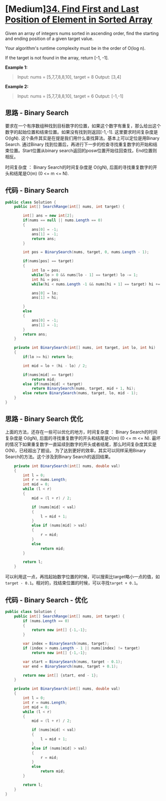 # [Medium][34. Find First and Last Position of Element in Sorted Array](https://leetcode.com/problems/find-first-and-last-position-of-element-in-sorted-array/)

Given an array of integers nums sorted in ascending order, find the starting and ending position of a given target value.

Your algorithm's runtime complexity must be in the order of O(log n).

If the target is not found in the array, return [-1, -1].

**Example 1:**

> Input: nums = [5,7,7,8,8,10], target = 8
> Output: [3,4]

**Example 2:**

> Input: nums = [5,7,7,8,8,10], target = 6
> Output: [-1,-1]

## 思路 - Binary Search

要求在一个有序数组种找到目标数字的位置，如果这个数字有重复，那么给出这个数字的起始位置和结束位置。如果没有找到则返回[-1,-1]. 这里要求时间复杂度是 O(lgN). 这个条件其实是在提是我们用什么查找算法。基本上可以定位是用Binary Search.
通过Binary 找到位置后，再进行下一步的检查寻找重复数字的开始和结束位置。Start位置从binary search返回的posw位置开始往回查找，End位置则相反。

时间复杂度 ： Binary Search的时间复杂度是 O(lgN), 后面的寻找重复数字的开头和结尾是O(m) (0 <= m <= N).

## 代码 - Binary Search

```csharp
public class Solution {
    public int[] SearchRange(int[] nums, int target) {

        int[] ans = new int[2];
        if(nums == null || nums.Length == 0)
        {
            ans[0] = -1;
            ans[1] = -1;
            return ans;
        }

        int pos = BinarySearch(nums, target, 0, nums.Length - 1);

        if(nums[pos] == target)
        {
            int lo = pos;
            while(lo > 0 && nums[lo - 1] == target) lo -= 1;
            int hi = pos;
            while(hi < nums.Length -1 && nums[hi + 1] == target) hi += 1;

            ans[0] = lo;
            ans[1] = hi;

        }
        else
        {
            ans[0] = -1;
            ans[1] = -1;
        }
        return ans;
    }

    private int BinarySearch(int[] nums, int target, int lo, int hi)
    {
        if(lo >= hi) return lo;

        int mid = lo + (hi - lo) / 2;

        if(nums[mid] == target)
            return mid;
        else if(nums[mid] < target)
            return BinarySearch(nums, target, mid + 1, hi);
        else return BinarySearch(nums, target, lo, mid - 1);
    }
}
```

## 思路 - Binary Search 优化

上面的方法，还存在一些可以优化的地方，时间复杂度 ： Binary Search的时间复杂度是 O(lgN), 后面的寻找重复数字的开头和结尾是O(m) (0 <= m <= N).
最坏的情况下如果重复数字一直延续到数字的开头或者结尾，那么时间复杂度其实是O(N)，已经超出了题设。
为了达到更好的效率，其实可以同样采用Binary Search的方法。这个涉及到Binary Search的返回结果。

```csharp
    private int BinarySearch(int[] nums, double val)
    {
        int l = 0;
        int r = nums.Length;
        int mid = 0;
        while (l < r)
        {
            mid = (l + r) / 2;

            if (nums[mid] < val)
            {
                l = mid + 1;
            }
            else if (nums[mid] > val)
            {
                r = mid;
            }
            else
                return mid;
        }

        return l;
    }
```

可以利用这一点，再找起始数字位置的时候，可以搜索比target略小一点的值，如 `target - 0.1`。相对的，找结束位置的时候，可以寻找`target + 0.1`。

## 代码 - Binary Search - 优化

```csharp
public class Solution {
    public int[] SearchRange(int[] nums, int target) {
        if (nums.Length == 0)
        {
            return new int[] {-1,-1};
        }

        var index = BinarySearch(nums, target);
        if (index > nums.Length - 1 || nums[index] != target)
            return new int[] {-1,-1};

        var start = BinarySearch(nums, target - 0.1);
        var end = BinarySearch(nums, target + 0.1);

        return new int[] {start, end - 1};
    }

    private int BinarySearch(int[] nums, double val)
    {
        int l = 0;
        int r = nums.Length;
        int mid = 0;
        while (l < r)
        {
            mid = (l + r) / 2;

            if (nums[mid] < val)
            {
                l = mid + 1;
            }
            else if (nums[mid] > val)
            {
                r = mid;
            }
            else
                return mid;
        }

        return l;
    }
}
```
